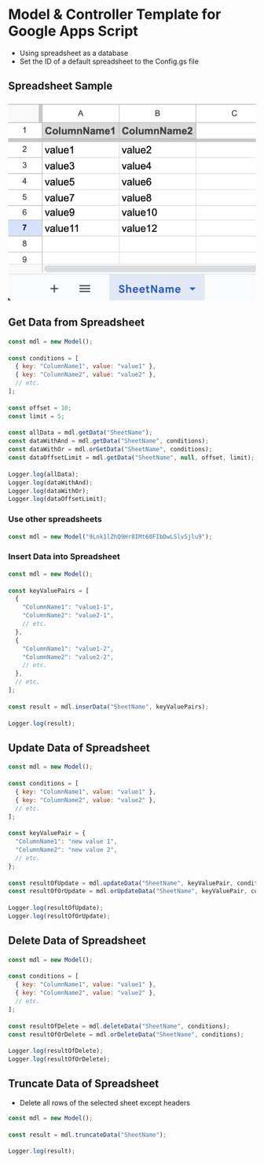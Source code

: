 # Model & Controller Template for Google Apps Script
- Using spreadsheet as a database
- Set the ID of a default spreadsheet to the Config.gs file

## Spreadsheet Sample
![Sample](img-sample-spreadsheet.png)

## Get Data from Spreadsheet

```javascript
const mdl = new Model();

const conditions = [
  { key: "ColumnName1", value: "value1" },
  { key: "ColumnName2", value: "value2" },
  // etc.
];

const offset = 10;
const limit = 5;

const allData = mdl.getData("SheetName");
const dataWithAnd = mdl.getData("SheetName", conditions);
const dataWithOr = mdl.orGetData("SheetName", conditions);
const dataOffsetLimit = mdl.getData("SheetName", null, offset, limit);

Logger.log(allData);
Logger.log(dataWithAnd);
Logger.log(dataWithOr);
Logger.log(dataOffsetLimit);
```

### Use other spreadsheets

```javascript
const mdl = new Model("9Lnk1lZhQ9Hr8IMt60FIbDwLSlv5jlu9");
```

### Insert Data into Spreadsheet

```javascript
const mdl = new Model();

const keyValuePairs = [
  {
    "ColumnName1": "value1-1",
    "ColumnName2": "value2-1",
    // etc.
  },
  {
    "ColumnName1": "value1-2",
    "ColumnName2": "value2-2",
    // etc.
  },
  // etc.
];

const result = mdl.inserData("SheetName", keyValuePairs);

Logger.log(result);
```

## Update Data of Spreadsheet

```javascript
const mdl = new Model();

const conditions = [
  { key: "ColumnName1", value: "value1" },
  { key: "ColumnName2", value: "value2" },
  // etc.
];

const keyValuePair = {
  "ColumnName1": "new value 1",
  "ColumnName2": "new value 2",
  // etc.
};

const resultOfUpdate = mdl.updateData("SheetName", keyValuePair, conditions);
const resultOfOrUpdate = mdl.orUpdateData("SheetName", keyValuePair, conditions);

Logger.log(resultOfUpdate);
Logger.log(resultOfOrUpdate);
```

## Delete Data of Spreadsheet

```javascript
const mdl = new Model();

const conditions = [
  { key: "ColumnName1", value: "value1" },
  { key: "ColumnName2", value: "value2" },
  // etc.
];

const resultOfDelete = mdl.deleteData("SheetName", conditions);
const resultOfOrDelete = mdl.orDeleteData("SheetName", conditions);

Logger.log(resultOfDelete);
Logger.log(resultOfOrDelete);
```

## Truncate Data of Spreadsheet
- Delete all rows of the selected sheet except headers

```javascript
const mdl = new Model();

const result = mdl.truncateData("SheetName");

Logger.log(result);
```